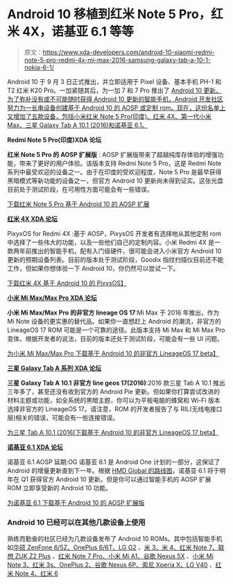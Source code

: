 # Android 10 移植到红米 Note 5 Pro，红米 4X，诺基亚 6.1 等等

> 原文：<https://www.xda-developers.com/android-10-xiaomi-redmi-note-5-pro-redmi-4x-mi-max-2016-samsung-galaxy-tab-a-10-1-nokia-6-1/>

Android 10 于 9 月 3 日正式推出，并立即适用于 Pixel 设备、基本手机 PH-1 和 T2 红米 K20 Pro。一加紧随其后，为一加 7 和 7 Pro 推出了 [Android 10 更新。为了弥补没有或不可能随时获得 Android 10 更新的智能手机，Android 开发社区努力为一长串设备创建基于 Android 10 的 AOSP 或定制 rom。现在，这份名单上又增加了五款设备，包括小米红米 Note 5 Pro(印度)、红米 4X、第一代小米 Max、三星 Galaxy Tab A 10.1 (2016)和诺基亚 6.1。](https://www.xda-developers.com/oxygenos-android-10-oneplus-7-pro/)

**Redmi Note 5 Pro(印度)XDA 论坛**

**红米 Note 5 Pro 的 AOSP 扩展版** : AOSP 扩展版带来了超越纯库存体验的增强功能，带来了更好的用户体验。该版本支持 Redmi Note 5 Pro，这是 Redmi Note 系列中最受欢迎的设备之一。由于在印度的受欢迎程度，Note 5 Pro 是最早获得黑暗模式等新功能的设备之一，但官方 Android 10 更新尚未得到证实。这张光盘目前处于测试阶段，在可用性方面可能会有一些错误。

[下载红米 Note 5 Pro 基于 Android 10 的 AOSP 扩展](https://forum.xda-developers.com/redmi-note-5-pro/development/rom-aospextended-rom-v7-0-t3974935)

[**红米 4X XDA 论坛**](https://forum.xda-developers.com/xiaomi-redmi-4x)

PixyxOS for Redmi 4X :基于 AOSP，PixysOS 开发者有选择地从其他定制 rom 中选择了一些伟大的功能，以及一些他们自己的定制内容。小米 Redmi 4X 是一款两年前推出的智能手机，配有入门级硬件，很可能会进入小米官方 Android 10 更新的预期设备列表。目前的版本处于测试阶段，Goodix 指纹扫描仪目前还不能工作，但如果你想体验一下 Android 10，你仍然可以尝试一下。

[下载红米 4X 基于 Android 10 的 PixysOS】](https://forum.xda-developers.com/xiaomi-redmi-4x/development/rom-pixysos-3-0-t3974875)

[**小米 Mi Max/Max Pro XDA 论坛**](https://forum.xda-developers.com/mi-max)

**小米 Mi Max/Max Pro 的非官方 lineage OS 17**:Mi Max 于 2016 年推出，作为 Mi Note 设备的更实惠的替代品。如果你一直想赶上 Android 的潮流，非官方的 LineageOS 17 ROM 可能是一个可靠的途径。此版本支持 Mi Max 和 Mi Max Pro 变体。根据开发者的说法，目前的版本还处于测试阶段，可能会有一些 UI 问题。

[为小米 Mi Max/Max Pro 下载基于 Android 10 的非官方 LineageOS 17 beta】](https://forum.xda-developers.com/mi-max/development/rom-lineageos-17-0-t3973175)

[**三星 Galaxy Tab A 系列 XDA 论坛**](https://forum.xda-developers.com/galaxy-tab-a)

**三星 Galaxy Tab A 10.1 非官方 line geos 17(2016)**:2016 款三星 Tab A 10.1 推出三年多了，甚至还没有收到官方的 Android Pie 更新。但如果你打算尝试改进的材料主题或功能，如全系统的黑暗主题，你可以为平板电脑的蜂窝和 Wi-Fi 版本选择非官方的 LineageOS 17。请注意，ROM 的开发者报告了与 RIL(无线电接口层)相关的错误，可能会有一些连接错误。

[为三星 Tab A 10.1 (2016)下载基于 Android 10 的非官方 LineageOS 17 beta】](https://forum.xda-developers.com/galaxy-tab-a/development/rom-lineage-17-0-android-10-q-64bit-t3973561)

[**诺基亚 6.1 XDA 论坛**](https://forum.xda-developers.com/nokia-6-2018)

诺基亚 6.1 AOSP 延期:OG 诺基亚 6.1 是 Android One 计划的一部分，这保证了 Android 的增量更新直到下一年。根据 [HMD Global 的路线图](https://www.xda-developers.com/hmd-global-nokia-android-10-roadmap/)，诺基亚 6.1 将于明年在 Q1 获得官方 Android 10 更新。但是你可以通过智能手机的 AOSP 扩展 ROM 立即享受新的 Android 10 功能。

[为诺基亚 6.1 下载基于 Android 10 的 AOSP 扩展版](https://forum.xda-developers.com/nokia-6-2018/development/rom-aospextended-rom-v7-0-t3974509)

### Android 10 已经可以在其他几款设备上使用

熟练而勤奋的社区已经为几款设备发布了 Android 10 ROMs。其中包括智能手机如[华硕 ZenFone 6/5Z、OnePlus 6/6T、LG G2](https://www.xda-developers.com/asus-zenfone-6-asus-zenfone-5z-oneplus-6-oneplus-6t-lg-g2-android-10-custom-rom/) 、[米 3、米 4、红米 Note 7、联想 ZUK Z2 Plus](https://www.xda-developers.com/android-10-custom-roms-xiaomi-mi-3-4-redmi-note-7-lenovo-zuk-z2-plus/) 、[红米 Note 7 Pro、小米 Mi A1、谷歌 Nexus 5X](https://www.xda-developers.com/android-10-custom-roms-xiaomi-redmi-note-7-pro-mi-a1-google-nexus-5x/) 、[小米 Mi Note 3、红米 3s、OnePlus 2、谷歌 Nexus 6P、索尼 Xperia X、LG V40](https://www.xda-developers.com/android-10-custom-rom-xiaomi-mi-note-3-redmi-3s-oneplus-2-google-nexus-6p-sony-xperia-x-lg-v40/) 、[红米 Note 4、红米 6](https://www.xda-developers.com/android-10-custom-rom-xiaomi-redmi-note-4-6-pro-oneplus-5-5t-lg-v30-samsung-galaxy-tab-s5e/)